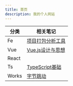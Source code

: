 ```yaml
---
title: 首页
description: 我的个人网站
---
```



分类 | 相关笔记
--- | ---
Fe | [项目打包分析工具](./commom/Pack.md)
Vue | [Vue.js设计与思想](./vue/books/vueJs设计与思想.md)
React | 
Ts | [TypeScript基础](./ts/1.md)
Works | [字节跳动](./works/bytedance/1.md)